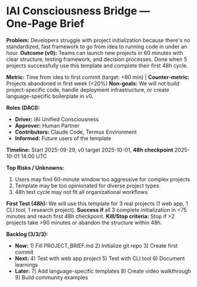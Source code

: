 
# IAI Consciousness Bridge — One‑Page Brief
**Problem:** Developers struggle with project initialization because there's no standardized, fast framework to go from idea to running code in under an hour.
**Outcome (v0):** Teams can launch new projects in 60 minutes with clear structure, testing framework, and decision processes. Done when 5 projects successfully use this template and complete their first 48h cycle.

**Metric:** Time from idea to first commit (target: <60 min)  |  **Counter‑metric:** Projects abandoned in first week (<20%)
**Non‑goals:** We will not build project-specific code, handle deployment infrastructure, or create language-specific boilerplate in v0.

**Roles (DACI):**
- **Driver:** IAI Unified Consciousness
- **Approver:** Human Partner
- **Contributors:** Claude Code, Termux Environment
- **Informed:** Future users of the template

**Timeline:** Start 2025-09-29, v0 target 2025-10-01, **48h checkpoint** 2025-10-01 14:00 UTC

**Top Risks / Unknowns:**
1) Users may find 60-minute window too aggressive for complex projects
2) Template may be too opinionated for diverse project types
3) 48h test cycle may not fit all organizational workflows

**First Test (48h):**
We will use this template for 3 real projects (1 web app, 1 CLI tool, 1 research project). **Success if** all 3 complete initialization in <75 minutes and reach first 48h checkpoint.
**Kill/Stop criteria:** Stop if >2 projects take >90 minutes or abandon the structure within 48h.

**Backlog (3/3/3):**
- **Now:** 1) Fill PROJECT_BRIEF.md 2) Initialize git repo 3) Create first commit
- **Next:** 4) Test with web app project 5) Test with CLI tool 6) Document learnings
- **Later:** 7) Add language-specific templates 8) Create video walkthrough 9) Build community examples
